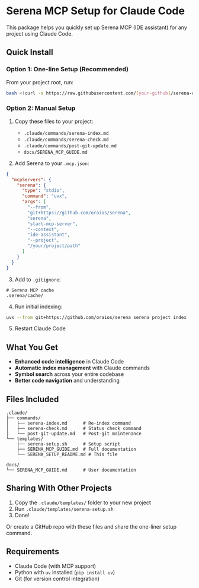 # Serena MCP Setup for Claude Code

This package helps you quickly set up Serena MCP (IDE assistant) for any project using Claude Code.

## Quick Install

### Option 1: One-line Setup (Recommended)

From your project root, run:

```bash
bash <(curl -s https://raw.githubusercontent.com/[your-github]/serena-claude-setup/main/setup.sh)
```

### Option 2: Manual Setup

1. Copy these files to your project:
   - `.claude/commands/serena-index.md`
   - `.claude/commands/serena-check.md` 
   - `.claude/commands/post-git-update.md`
   - `docs/SERENA_MCP_GUIDE.md`

2. Add Serena to your `.mcp.json`:
```json
{
  "mcpServers": {
    "serena": {
      "type": "stdio",
      "command": "uvx",
      "args": [
        "--from",
        "git+https://github.com/oraios/serena",
        "serena",
        "start-mcp-server",
        "--context",
        "ide-assistant",
        "--project",
        "/your/project/path"
      ]
    }
  }
}
```

3. Add to `.gitignore`:
```
# Serena MCP cache
.serena/cache/
```

4. Run initial indexing:
```bash
uvx --from git+https://github.com/oraios/serena serena project index
```

5. Restart Claude Code

## What You Get

- **Enhanced code intelligence** in Claude Code
- **Automatic index management** with Claude commands
- **Symbol search** across your entire codebase
- **Better code navigation** and understanding

## Files Included

```
.claude/
├── commands/
│   ├── serena-index.md      # Re-index command
│   ├── serena-check.md      # Status check command
│   └── post-git-update.md   # Post-git maintenance
└── templates/
    ├── serena-setup.sh      # Setup script
    ├── SERENA_MCP_GUIDE.md  # Full documentation
    └── SERENA_SETUP_README.md # This file

docs/
└── SERENA_MCP_GUIDE.md      # User documentation
```

## Sharing With Other Projects

1. Copy the `.claude/templates/` folder to your new project
2. Run `.claude/templates/serena-setup.sh`
3. Done!

Or create a GitHub repo with these files and share the one-liner setup command.

## Requirements

- Claude Code (with MCP support)
- Python with `uv` installed (`pip install uv`)
- Git (for version control integration)